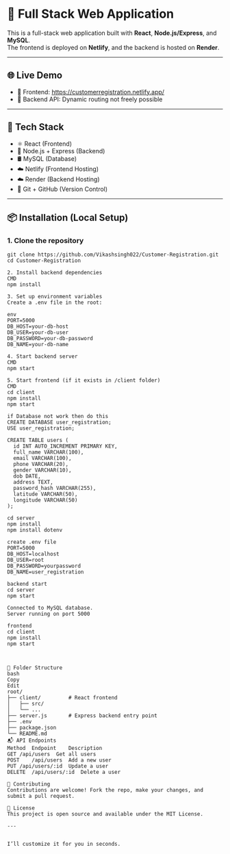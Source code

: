 # 🚀 Full Stack Web Application

This is a full-stack web application built with **React**, **Node.js/Express**, and **MySQL**.  
The frontend is deployed on **Netlify**, and the backend is hosted on **Render**.

---

## 🌐 Live Demo

- 🔗 Frontend: https://customerregistration.netlify.app/
- 🔗 Backend API: Dynamic routing not freely possible

---

## 🧰 Tech Stack

- ⚛️ React (Frontend)
- 🧠 Node.js + Express (Backend)
- 🛢️ MySQL (Database)
- ☁️ Netlify (Frontend Hosting)
- ☁️ Render (Backend Hosting)
- 🐙 Git + GitHub (Version Control)

---

## 📦 Installation (Local Setup)

### 1. Clone the repository

```CMD
git clone https://github.com/Vikashsingh022/Customer-Registration.git
cd Customer-Registration

2. Install backend dependencies
CMD
npm install

3. Set up environment variables
Create a .env file in the root:

env
PORT=5000
DB_HOST=your-db-host
DB_USER=your-db-user
DB_PASSWORD=your-db-password
DB_NAME=your-db-name

4. Start backend server
CMD
npm start

5. Start frontend (if it exists in /client folder)
CMD
cd client
npm install
npm start

if Database not work then do this
CREATE DATABASE user_registration;
USE user_registration;

CREATE TABLE users (
  id INT AUTO_INCREMENT PRIMARY KEY,
  full_name VARCHAR(100),
  email VARCHAR(100),
  phone VARCHAR(20),
  gender VARCHAR(10),
  dob DATE,
  address TEXT,
  password_hash VARCHAR(255),
  latitude VARCHAR(50),
  longitude VARCHAR(50)
);

cd server
npm install
npm install dotenv

create .env file
PORT=5000
DB_HOST=localhost
DB_USER=root
DB_PASSWORD=yourpassword
DB_NAME=user_registration

backend start
cd server
npm start

Connected to MySQL database.
Server running on port 5000

frontend
cd client
npm install
npm start



📂 Folder Structure
bash
Copy
Edit
root/
├── client/         # React frontend
│   ├── src/
│   └── ...
├── server.js       # Express backend entry point
├── .env
├── package.json
└── README.md
📬 API Endpoints
Method	Endpoint	Description
GET	/api/users	Get all users
POST	/api/users	Add a new user
PUT	/api/users/:id	Update a user
DELETE	/api/users/:id	Delete a user

🤝 Contributing
Contributions are welcome! Fork the repo, make your changes, and submit a pull request.

📄 License
This project is open source and available under the MIT License.

---


I’ll customize it for you in seconds.

